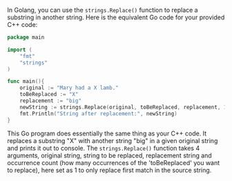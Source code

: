In Golang, you can use the `strings.Replace()` function to replace a substring in another string. Here is the equivalent Go code for your provided C++ code:

```go
package main

import (
	"fmt"
	"strings"
)

func main(){
	original := "Mary had a X lamb." 
	toBeReplaced := "X" 
	replacement := "big" 
    newString := strings.Replace(original, toBeReplaced, replacement, 1)
	fmt.Println("String after replacement:", newString)
}
```

This Go program does essentially the same thing as your C++ code. It replaces a substring "X" with another string "big" in a given original string and prints it out to console. The `strings.Replace()` function takes 4 arguments, original string, string to be replaced, replacement string and occurrence count (how many occurrences of the 'toBeReplaced' you want to replace), here set as 1 to only replace first match in the source string.

